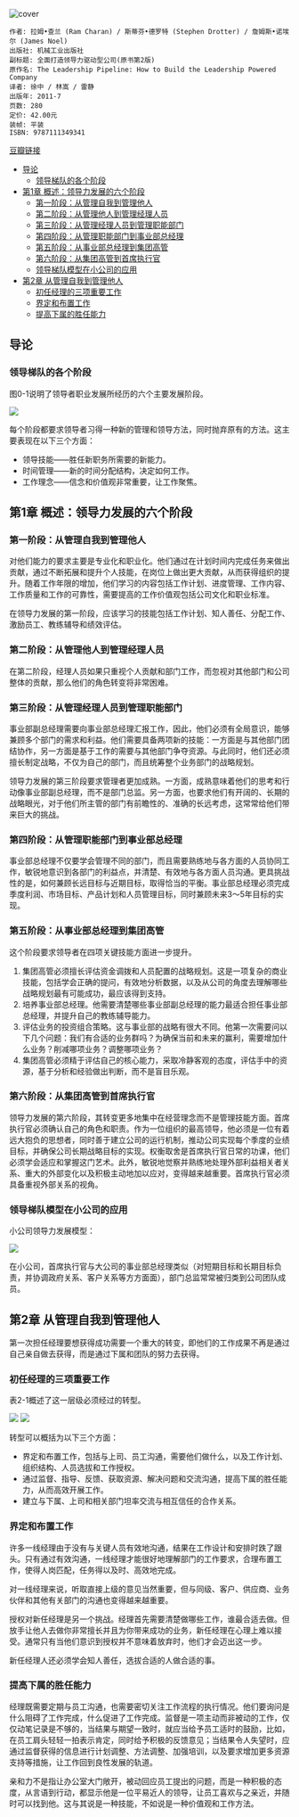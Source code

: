![cover](https://img3.doubanio.com/view/subject/l/public/s6522971.jpg)

    作者: 拉姆•查兰 (Ram Charan) / 斯蒂芬•德罗特 (Stephen Drotter) / 詹姆斯•诺埃尔 (James Noel)
    出版社: 机械工业出版社
    副标题: 全面打造领导力驱动型公司(原书第2版)
    原作名: The Leadership Pipeline: How to Build the Leadership Powered Company
    译者: 徐中 / 林嵩 / 雷静
    出版年: 2011-7
    页数: 280
    定价: 42.00元
    装帧: 平装
    ISBN: 9787111349341

[豆瓣链接](https://book.douban.com/subject/6536593/)

- [导论](#%e5%af%bc%e8%ae%ba)
  - [领导梯队的各个阶段](#%e9%a2%86%e5%af%bc%e6%a2%af%e9%98%9f%e7%9a%84%e5%90%84%e4%b8%aa%e9%98%b6%e6%ae%b5)
- [第1章 概述：领导力发展的六个阶段](#%e7%ac%ac1%e7%ab%a0-%e6%a6%82%e8%bf%b0%e9%a2%86%e5%af%bc%e5%8a%9b%e5%8f%91%e5%b1%95%e7%9a%84%e5%85%ad%e4%b8%aa%e9%98%b6%e6%ae%b5)
  - [第一阶段：从管理自我到管理他人](#%e7%ac%ac%e4%b8%80%e9%98%b6%e6%ae%b5%e4%bb%8e%e7%ae%a1%e7%90%86%e8%87%aa%e6%88%91%e5%88%b0%e7%ae%a1%e7%90%86%e4%bb%96%e4%ba%ba)
  - [第二阶段：从管理他人到管理经理人员](#%e7%ac%ac%e4%ba%8c%e9%98%b6%e6%ae%b5%e4%bb%8e%e7%ae%a1%e7%90%86%e4%bb%96%e4%ba%ba%e5%88%b0%e7%ae%a1%e7%90%86%e7%bb%8f%e7%90%86%e4%ba%ba%e5%91%98)
  - [第三阶段：从管理经理人员到管理职能部门](#%e7%ac%ac%e4%b8%89%e9%98%b6%e6%ae%b5%e4%bb%8e%e7%ae%a1%e7%90%86%e7%bb%8f%e7%90%86%e4%ba%ba%e5%91%98%e5%88%b0%e7%ae%a1%e7%90%86%e8%81%8c%e8%83%bd%e9%83%a8%e9%97%a8)
  - [第四阶段：从管理职能部门到事业部总经理](#%e7%ac%ac%e5%9b%9b%e9%98%b6%e6%ae%b5%e4%bb%8e%e7%ae%a1%e7%90%86%e8%81%8c%e8%83%bd%e9%83%a8%e9%97%a8%e5%88%b0%e4%ba%8b%e4%b8%9a%e9%83%a8%e6%80%bb%e7%bb%8f%e7%90%86)
  - [第五阶段：从事业部总经理到集团高管](#%e7%ac%ac%e4%ba%94%e9%98%b6%e6%ae%b5%e4%bb%8e%e4%ba%8b%e4%b8%9a%e9%83%a8%e6%80%bb%e7%bb%8f%e7%90%86%e5%88%b0%e9%9b%86%e5%9b%a2%e9%ab%98%e7%ae%a1)
  - [第六阶段：从集团高管到首席执行官](#%e7%ac%ac%e5%85%ad%e9%98%b6%e6%ae%b5%e4%bb%8e%e9%9b%86%e5%9b%a2%e9%ab%98%e7%ae%a1%e5%88%b0%e9%a6%96%e5%b8%ad%e6%89%a7%e8%a1%8c%e5%ae%98)
  - [领导梯队模型在小公司的应用](#%e9%a2%86%e5%af%bc%e6%a2%af%e9%98%9f%e6%a8%a1%e5%9e%8b%e5%9c%a8%e5%b0%8f%e5%85%ac%e5%8f%b8%e7%9a%84%e5%ba%94%e7%94%a8)
- [第2章 从管理自我到管理他人](#%e7%ac%ac2%e7%ab%a0-%e4%bb%8e%e7%ae%a1%e7%90%86%e8%87%aa%e6%88%91%e5%88%b0%e7%ae%a1%e7%90%86%e4%bb%96%e4%ba%ba)
  - [初任经理的三项重要工作](#%e5%88%9d%e4%bb%bb%e7%bb%8f%e7%90%86%e7%9a%84%e4%b8%89%e9%a1%b9%e9%87%8d%e8%a6%81%e5%b7%a5%e4%bd%9c)
  - [界定和布置工作](#%e7%95%8c%e5%ae%9a%e5%92%8c%e5%b8%83%e7%bd%ae%e5%b7%a5%e4%bd%9c)
  - [提高下属的胜任能力](#%e6%8f%90%e9%ab%98%e4%b8%8b%e5%b1%9e%e7%9a%84%e8%83%9c%e4%bb%bb%e8%83%bd%e5%8a%9b)

## 导论
### 领导梯队的各个阶段
图0-1说明了领导者职业发展所经历的六个主要发展阶段。

![](TheLeadershipPipeline1.png)

每个阶段都要求领导者习得一种新的管理和领导方法，同时抛弃原有的方法。这主要表现在以下三个方面：

- 领导技能——胜任新职务所需要的新能力。
- 时间管理——新的时间分配结构，决定如何工作。
- 工作理念——信念和价值观非常重要，让工作聚焦。

## 第1章 概述：领导力发展的六个阶段
### 第一阶段：从管理自我到管理他人
对他们能力的要求主要是专业化和职业化。他们通过在计划时间内完成任务来做出贡献，通过不断拓展和提升个人技能，在岗位上做出更大贡献，从而获得组织的提升。随着工作年限的增加，他们学习的内容包括工作计划、进度管理、工作内容、工作质量和工作的可靠性，需要提高的工作价值观包括公司文化和职业标准。

在领导力发展的第一阶段，应该学习的技能包括工作计划、知人善任、分配工作、激励员工、教练辅导和绩效评估。

### 第二阶段：从管理他人到管理经理人员
在第二阶段，经理人员如果只重视个人贡献和部门工作，而忽视对其他部门和公司整体的贡献，那么他们的角色转变将非常困难。

### 第三阶段：从管理经理人员到管理职能部门
事业部副总经理需要向事业部总经理汇报工作，因此，他们必须有全局意识，能够兼顾多个部门的需求和利益。他们需要具备两项新的技能：一方面是与其他部门团结协作，另一方面是基于工作的需要与其他部门争夺资源。与此同时，他们还必须擅长制定战略，不仅为自己的部门，而且统筹整个业务部门的战略规划。

领导力发展的第三阶段要求管理者更加成熟。一方面，成熟意味着他们的思考和行动像事业部副总经理，而不是部门总监。另一方面，也要求他们有开阔的、长期的战略眼光，对于他们所主管的部门有前瞻性的、准确的长远考虑，这常常给他们带来巨大的挑战。

### 第四阶段：从管理职能部门到事业部总经理
事业部总经理不仅要学会管理不同的部门，而且需要熟练地与各方面的人员协同工作，敏锐地意识到各部门的利益点，并清楚、有效地与各方面人员沟通。更具挑战性的是，如何兼顾长远目标与近期目标，取得恰当的平衡。事业部总经理必须完成季度利润、市场目标、产品计划和人员管理目标，同时兼顾未来3～5年目标的实现。

### 第五阶段：从事业部总经理到集团高管
这个阶段要求领导者在四项关键技能方面进一步提升。

1. 集团高管必须擅长评估资金调拨和人员配置的战略规划。这是一项复杂的商业技能，包括学会正确的提问，有效地分析数据，以及从公司的角度去理解哪些战略规划最有可能成功，最应该得到支持。
2. 培养事业部总经理。他需要清楚哪些事业部副总经理的能力最适合担任事业部总经理，并提升自己的教练辅导能力。
3. 评估业务的投资组合策略。这与事业部的战略有很大不同。他第一次需要问以下几个问题：我们有合适的业务群吗？为确保当前和未来的赢利，需要增加什么业务？削减哪项业务？调整哪项业务？
4. 集团高管必须精于评估自己的核心能力，采取冷静客观的态度，评估手中的资源，基于分析和经验做出判断，而不是盲目乐观。

### 第六阶段：从集团高管到首席执行官
领导力发展的第六阶段，其转变更多地集中在经营理念而不是管理技能方面。首席执行官必须确认自己的角色和职责。作为一位组织的最高领导，他必须是一位有着远大抱负的思想者，同时善于建立公司的运行机制，推动公司实现每个季度的业绩目标，并确保公司长期战略目标的实现。权衡取舍是首席执行官日常的功课，他们必须学会适应和掌握这门艺术。此外，敏锐地觉察并熟练地处理外部利益相关者关系、重大的外部变化以及积极主动地加以应对，变得越来越重要。首席执行官必须具备重视外部关系的视角。

### 领导梯队模型在小公司的应用
小公司领导力发展模型：

![](TheLeadershipPipeline2.png)

在小公司，首席执行官与大公司的事业部总经理类似（对短期目标和长期目标负责，并协调政府关系、客户关系等方方面面），部门总监常常被归类到公司团队成员。

## 第2章 从管理自我到管理他人
第一次担任经理要想获得成功需要一个重大的转变，即他们的工作成果不再是通过自己亲自做去获得，而是通过下属和团队的努力去获得。

### 初任经理的三项重要工作
表2-1概述了这一层级必须经过的转型。

![](TheLeadershipPipeline3.png)
![](TheLeadershipPipeline4.png)

转型可以概括为以下三个方面：
- 界定和布置工作，包括与上司、员工沟通，需要他们做什么，以及工作计划、组织结构、人员选拔和工作授权。
- 通过监督、指导、反馈、获取资源、解决问题和交流沟通，提高下属的胜任能力，从而高效开展工作。
- 建立与下属、上司和相关部门坦率交流与相互信任的合作关系。

### 界定和布置工作
许多一线经理由于没有与关键人员有效地沟通，结果在工作设计和安排时跌了跟头。只有通过有效沟通，一线经理才能很好地理解部门的工作要求，合理布置工作，使得人岗匹配，任务得以及时、高效地完成。

对一线经理来说，听取直接上级的意见当然重要，但与同级、客户、供应商、业务伙伴和其他有关部门的沟通也变得越来越重要。

授权对新任经理是另一个挑战。经理首先需要清楚做哪些工作，谁最合适去做。但放手让他人去做你非常擅长并且为你带来成功的业务，新任经理在心理上难以接受。通常只有当他们意识到授权并不意味着放弃时，他们才会迈出这一步。

新任经理人还必须学会知人善任，选拔合适的人做合适的事。

### 提高下属的胜任能力
经理既需要定期与员工沟通，也需要密切关注工作流程的执行情况。他们要询问是什么阻碍了工作完成，什么促进了工作完成。监督是一项主动而非被动的工作，仅仅动笔记录是不够的，当结果与期望一致时，就应当给予员工适时的鼓励，比如，在员工肩头轻轻一拍表示肯定，同时给予积极的反馈意见；当结果令人失望时，应通过监督获得的信息进行计划调整、方法调整、加强培训，以及要求增加更多资源支持等措施，让工作回到良性发展的轨道。

亲和力不是指让办公室大门敞开，被动回应员工提出的问题，而是一种积极的态度，从言语到行动，都显示他是一位平易近人的领导，让员工喜欢与之亲近，并随时可以找到他。这与其说是一种技能，不如说是一种价值观和工作方法。



















